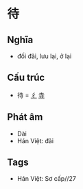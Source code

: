 # 待

## Nghĩa

* đối đãi, lưu lại, ở lại

## Cấu trúc
* 待 = [彳](彳.md) [寺](寺.md)

## Phát âm

* Dài
* Hán Việt: đãi

## Tags
* Hán Việt: Sơ cấp//27

<script>window.HANZI_FIELD='待';</script>
